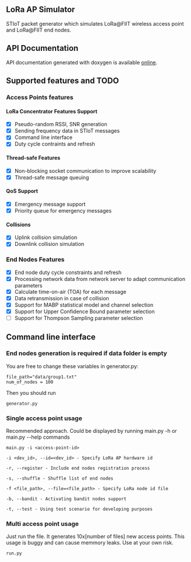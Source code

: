 ## LoRa AP Simulator

STIoT packet generator which simulates LoRa@FIIT wireless access point and LoRa@FIIT end nodes.

## API Documentation
API documentation generated with doxygen is available [online](https://alexandervalach.github.io/lora-ap-sim/docs/annotated.html).

## Supported features and TODO
### Access Points features

#### LoRa Concentrator Features Support
- [X] Pseudo-random RSSI, SNR generation
- [X] Sending frequency data in STIoT messages
- [X] Command line interface
- [X] Duty cycle contraints and refresh

#### Thread-safe Features
- [X] Non-blocking socket communication to improve scalability
- [X] Thread-safe message queuing

#### QoS Support
- [X] Emergency message support
- [X] Priority queue for emergency messages

#### Collisions
- [X] Uplink collision simulation
- [X] Downlink collision simulation

### End Nodes Features
- [X] End node duty cycle constraints and refresh
- [X] Processing network data from network server to adapt communication parameters
- [X] Calculate time-on-air (TOA) for each message
- [X] Data retransmission in case of collision
- [X] Support for MABP statistical model and channel selection
- [X] Support for Upper Confidence Bound parameter selection
- [ ] Support for Thompson Sampling parameter selection

## Command line interface

### End nodes generation is required if data folder is empty
You are free to change these variables in generator.py:
```
file_path="data/group1.txt"
num_of_nodes = 100
```

Then you should run
```
generator.py
```

### Single access point usage
Recommended approach.
Could be displayed by running main.py -h or main.py --help commands
```
main.py -i <access-point-id>

-i <dev_id>, --id=<dev_id> - Specify LoRa AP hardware id

-r, --register - Include end nodes registration process

-s, --shuffle - Shuffle list of end nodes

-f <file_path>, --file=<file_path> - Specify LoRa node id file

-b, --bandit - Activating bandit nodes support

-t, --test - Using test scenario for developing purposes
```

### Multi access point usage
Just run the file. It generates 10x[number of files] new access points.
This usage is buggy and can cause memmory leaks.
Use at your own risk.
```
run.py
```
